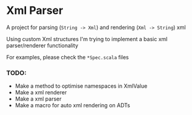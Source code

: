 # Xml Parser

A project for parsing (`String -> Xml`) and rendering (`Xml -> String`) xml

Using custom Xml structures I'm trying to implement a basic xml parser/renderer functionality

For examples, please check the `*Spec.scala` files

### TODO:
 
 * Make a method to optimise namespaces in XmlValue
 * Make a xml renderer
 * Make a xml parser
 * Make a macro for auto xml rendering on ADTs